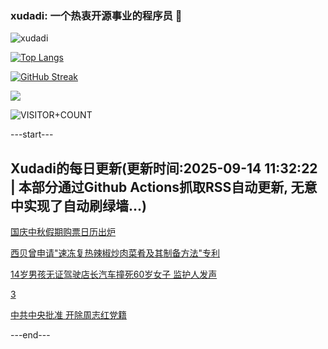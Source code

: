 ### xudadi: 一个热衷开源事业的程序员 👋

![xudadi](https://github-readme-stats-git-masterorgs-github-readme-stats-team.vercel.app/api?username=xudadi)

[![Top Langs](https://github-readme-stats.vercel.app/api/top-langs/?username=xudadi)](https://github.com/anuraghazra/github-readme-stats)

[![GitHub Streak](https://streak-stats.demolab.com?user=xudadi&locale=zh_Hans)](https://git.io/streak-stats)

![](https://raw.githubusercontent.com/xudadi/xudadi/main/assets/github-contribution-grid-snake.svg)

![VISITOR+COUNT](https://komarev.com/ghpvc/?username=xudadi&label=VISITOR+COUNT)


---start---

## Xudadi的每日更新(更新时间:2025-09-14 11:32:22 | 本部分通过Github Actions抓取RSS自动更新, 无意中实现了自动刷绿墙...)

[国庆中秋假期购票日历出炉](https://m.163.com/news/article/K9DE9J4C0001899O.html)

[西贝曾申请"速冻复热辣椒炒肉菜肴及其制备方法"专利](https://m.163.com/news/article/K9BQK2DV0534P59R.html)

[14岁男孩无证驾驶店长汽车撞死60岁女子 监护人发声](https://m.163.com/news/article/K9C9259G05345ARG.html)

[3](https://m.163.com/touch/news/sub/domestic)

[中共中央批准 开除周志红党籍](https://m.163.com/news/article/K9CCESAO0530M570.html)

---end---

